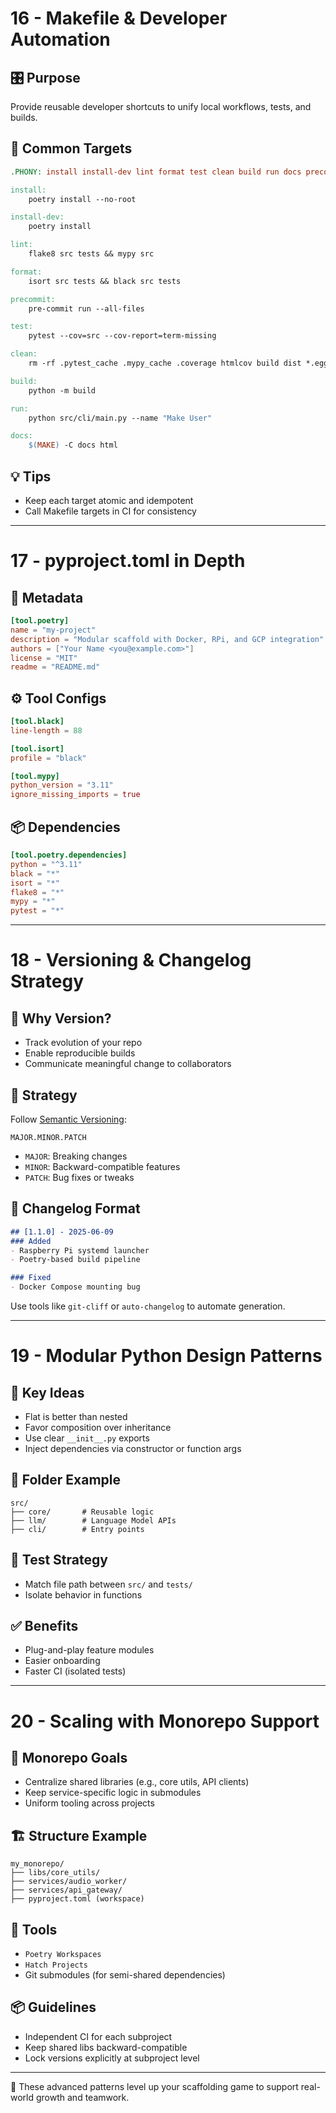 # 16 - Makefile & Developer Automation

## 🎛 Purpose

Provide reusable developer shortcuts to unify local workflows, tests, and builds.

## 🧰 Common Targets

```makefile
.PHONY: install install-dev lint format test clean build run docs precommit

install:
	poetry install --no-root

install-dev:
	poetry install

lint:
	flake8 src tests && mypy src

format:
	isort src tests && black src tests

precommit:
	pre-commit run --all-files

test:
	pytest --cov=src --cov-report=term-missing

clean:
	rm -rf .pytest_cache .mypy_cache .coverage htmlcov build dist *.egg-info

build:
	python -m build

run:
	python src/cli/main.py --name "Make User"

docs:
	$(MAKE) -C docs html
```

## 💡 Tips

* Keep each target atomic and idempotent
* Call Makefile targets in CI for consistency

---

# 17 - pyproject.toml in Depth

## 🧾 Metadata

```toml
[tool.poetry]
name = "my-project"
description = "Modular scaffold with Docker, RPi, and GCP integration"
authors = ["Your Name <you@example.com>"]
license = "MIT"
readme = "README.md"
```

## ⚙️ Tool Configs

```toml
[tool.black]
line-length = 88

[tool.isort]
profile = "black"

[tool.mypy]
python_version = "3.11"
ignore_missing_imports = true
```

## 📦 Dependencies

```toml
[tool.poetry.dependencies]
python = "^3.11"
black = "*"
isort = "*"
flake8 = "*"
mypy = "*"
pytest = "*"
```

---

# 18 - Versioning & Changelog Strategy

## 🧭 Why Version?

* Track evolution of your repo
* Enable reproducible builds
* Communicate meaningful change to collaborators

## 🎯 Strategy

Follow [Semantic Versioning](https://semver.org/):

```
MAJOR.MINOR.PATCH
```

* `MAJOR`: Breaking changes
* `MINOR`: Backward-compatible features
* `PATCH`: Bug fixes or tweaks

## 📝 Changelog Format

```md
## [1.1.0] - 2025-06-09
### Added
- Raspberry Pi systemd launcher
- Poetry-based build pipeline

### Fixed
- Docker Compose mounting bug
```

Use tools like `git-cliff` or `auto-changelog` to automate generation.

---

# 19 - Modular Python Design Patterns

## 🧱 Key Ideas

* Flat is better than nested
* Favor composition over inheritance
* Use clear `__init__.py` exports
* Inject dependencies via constructor or function args

## 🔨 Folder Example

```
src/
├── core/       # Reusable logic
├── llm/        # Language Model APIs
├── cli/        # Entry points
```

## 🧪 Test Strategy

* Match file path between `src/` and `tests/`
* Isolate behavior in functions

## ✅ Benefits

* Plug-and-play feature modules
* Easier onboarding
* Faster CI (isolated tests)

---

# 20 - Scaling with Monorepo Support

## 🧬 Monorepo Goals

* Centralize shared libraries (e.g., core utils, API clients)
* Keep service-specific logic in submodules
* Uniform tooling across projects

## 🏗 Structure Example

```
my_monorepo/
├── libs/core_utils/
├── services/audio_worker/
├── services/api_gateway/
├── pyproject.toml (workspace)
```

## 🧩 Tools

* `Poetry Workspaces`
* `Hatch Projects`
* Git submodules (for semi-shared dependencies)

## 📦 Guidelines

* Independent CI for each subproject
* Keep shared libs backward-compatible
* Lock versions explicitly at subproject level

---

🎉 These advanced patterns level up your scaffolding game to support real-world growth and teamwork.

